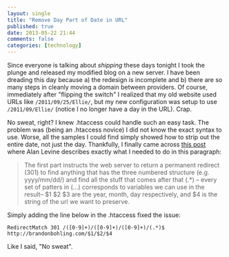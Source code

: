 ```yaml
---
layout: single
title: "Remove Day Part of Date in URL"
published: true
date: 2013-05-22 21:44
comments: false
categories: [technology]
---
```


Since everyone is talking about *shipping* these days tonight I took the plunge and released my modified blog on a new server. I have been dreading this day because a) the redesign is incomplete and b) there are so many steps in cleanly moving a domain between providers. Of course, immediately after "flipping the switch" I realized that my old website used URLs like `/2011/09/25/Ellie/`, but my new configuration was setup to use `/2011/09/Ellie/` (notice I no longer have a day in the URL). Crap.

No sweat, right? I knew .htaccess could handle such an easy task. The problem was (being an .htaccess novice) I did not know the exact syntax to use. Worse, all the samples I could find simply showed how to strip out the entire date, not just the day. Thankfully, I finally came across [this post][whew] where Alan Levine describes exactly what I needed to do in this paragraph:

> The first part instructs the web server to return a permanent redirect (301) to find anything that has the three numbered structure (e.g. yyyy/mm/dd/) and find all the stuff that comes after that (.*) – every set of patters in (…) corresponds to variables we can use in the result– $1 $2 $3 are the year, month, day respectively, and $4 is the string of the url we want to preserve.

Simply adding the line below in the .htaccess fixed the issue:

    RedirectMatch 301 /([0-9]+)/([0-9]+)/([0-9]+)/(.*)$ http://brandonbohling.com/$1/$2/$4

Like I said, "No sweat".

[whew]: http://cogdogblog.com/2012/11/20/permalink-magic/